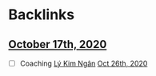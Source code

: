 
# Backlinks
## [October 17th, 2020](<October 17th, 2020.md>)
- [ ] Coaching [Lý Kim Ngân](<Lý Kim Ngân.md>) [Oct 26th, 2020](<Oct 26th, 2020.md>)

